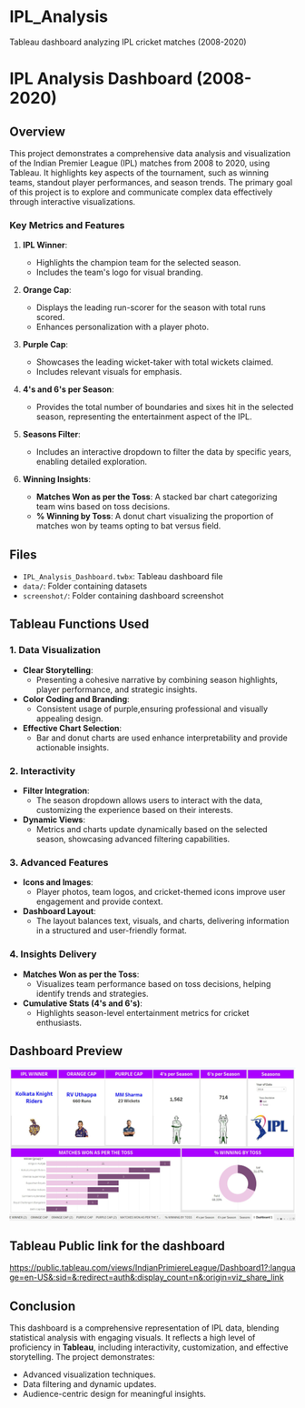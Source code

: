 # IPL_Analysis
Tableau dashboard analyzing IPL cricket matches (2008-2020)
# IPL Analysis Dashboard (2008-2020)

## Overview
This project demonstrates a comprehensive data analysis and visualization of the Indian Premier League (IPL) matches from 2008 to 2020, using Tableau. It highlights key aspects of the tournament, such as winning teams, standout player performances, and season trends. The primary goal of this project is to explore and communicate complex data effectively through interactive visualizations.

### Key Metrics and Features
1. **IPL Winner**:
   - Highlights the champion team for the selected season.
   - Includes the team's logo for visual branding.

2. **Orange Cap**:
   - Displays the leading run-scorer for the season with total runs scored.
   - Enhances personalization with a player photo.

3. **Purple Cap**:
   - Showcases the leading wicket-taker with total wickets claimed.
   - Includes relevant visuals for emphasis.

4. **4's and 6's per Season**:
   - Provides the total number of boundaries and sixes hit in the selected season, representing the entertainment aspect of the IPL.

5. **Seasons Filter**:
   - Includes an interactive dropdown to filter the data by specific years, enabling detailed exploration.

6. **Winning Insights**:
   - **Matches Won as per the Toss**: A stacked bar chart categorizing team wins based on toss decisions.
   - **% Winning by Toss**: A donut chart visualizing the proportion of matches won by teams opting to bat versus field.

## Files
- `IPL_Analysis_Dashboard.twbx`: Tableau dashboard file
- `data/`: Folder containing datasets
- `screenshot/`: Folder containing dashboard screenshot

## Tableau Functions Used
### 1. **Data Visualization**
- **Clear Storytelling**:
  - Presenting a cohesive narrative by combining season highlights, player performance, and strategic insights.
- **Color Coding and Branding**:
  - Consistent usage of purple,ensuring professional and visually appealing design.
- **Effective Chart Selection**:
  - Bar and donut charts are used enhance interpretability and provide actionable insights.

### 2. **Interactivity**
- **Filter Integration**:
  - The season dropdown allows users to interact with the data, customizing the experience based on their interests.
- **Dynamic Views**:
  - Metrics and charts update dynamically based on the selected season, showcasing advanced filtering capabilities.

### 3. **Advanced Features**
- **Icons and Images**:
  - Player photos, team logos, and cricket-themed icons improve user engagement and provide context.
- **Dashboard Layout**:
  - The layout balances text, visuals, and charts, delivering information in a structured and user-friendly format.

### 4. **Insights Delivery**
- **Matches Won as per the Toss**:
  - Visualizes team performance based on toss decisions, helping identify trends and strategies.
- **Cumulative Stats (4's and 6's)**:
  - Highlights season-level entertainment metrics for cricket enthusiasts.

## Dashboard Preview
![Dashboard Screenshot](screenshot/dashboard.png)

## Tableau Public link for the dashboard
https://public.tableau.com/views/IndianPrimiereLeague/Dashboard1?:language=en-US&:sid=&:redirect=auth&:display_count=n&:origin=viz_share_link

## Conclusion
This dashboard is a comprehensive representation of IPL data, blending statistical analysis with engaging visuals. It reflects a high level of proficiency in **Tableau**, including interactivity, customization, and effective storytelling. The project demonstrates:
- Advanced visualization techniques.
- Data filtering and dynamic updates.
- Audience-centric design for meaningful insights.
